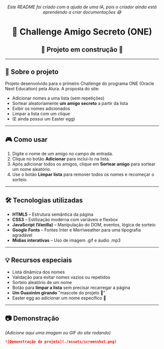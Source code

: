 <h6 align="center">Este README foi criado com a ajuda de uma IA, pois o criador ainda está aprendendo a criar documentações 😅</h6>

<h1 align="center">🎯 Challenge Amigo Secreto (ONE)</h1>

<h2 align="center">
  🚧 Projeto em construção 🚧
</h2>

---

## 📌 Sobre o projeto

Projeto desenvolvido para o primeiro Challenge do programa ONE (Oracle Next Education) pela Alura.
A proposta do site:

- Adicionar nomes a uma lista (sem repetições)
- Sortear aleatoriamente **um amigo secreto** a partir da lista
- Exibir os nomes adicionados
- Limpar a lista com um clique
- (E ainda possui um Easter egg)

---

## 🎮 Como usar

1. Digite o nome de um amigo no campo de entrada.
2. Clique no botão **Adicionar** para incluí-lo na lista.
3. Após adicionar todos os amigos, clique em **Sortear amigo** para sortear um nome aleatório.
4. Use o botão **Limpar lista** para remover todos os nomes e recomeçar o sorteio.

---

## 🛠️ Tecnologias utilizadas

- **HTML5** – Estrutura semântica da página
- **CSS3** – Estilização moderna com variáveis e flexbox
- **JavaScript (Vanilla)** – Manipulação do DOM, eventos, lógica de sorteio
- **Google Fonts** – Fontes Inter e Merriweather para uma tipografia agradável
- **Mídias interativas** – Uso de imagem .gif e áudio .mp3

---

## 💡 Recursos especiais

-  Lista dinâmica dos nomes
-  Validação para evitar nomes vazios ou repetidos
-  Sorteio aleatório de um nome
-  Botão para **limpar a lista** sem precisar recarregar a página
-  **Um Guaxinim girando** "mascote do projeto 🦝"
-  Easter egg ao adicionar um nome específico 🧐

---

## 📷 Demonstração

*(Adicione aqui uma imagem ou GIF do site rodando)*

```markdown
![Demonstração do projeto](./assets/screenshot.png)

